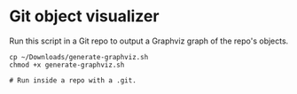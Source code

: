 # Git object visualizer

Run this script in a Git repo to output a Graphviz graph of the repo's objects.

```
cp ~/Downloads/generate-graphviz.sh
chmod +x generate-graphviz.sh

# Run inside a repo with a .git.
```
